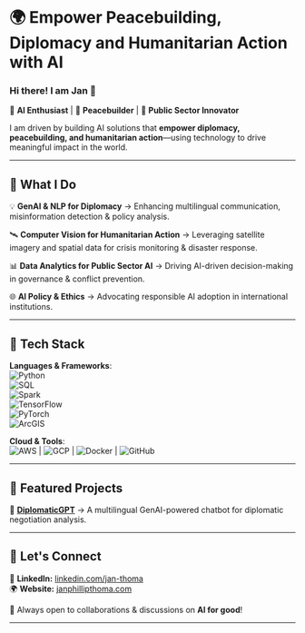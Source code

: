 # 🌍 Empower Peacebuilding, Diplomacy and Humanitarian Action with AI  

### Hi there! I am **Jan** 👋  

🔹 **AI Enthusiast** | 🔹 **Peacebuilder** | 🔹 **Public Sector Innovator**  

I am driven by building AI solutions that **empower diplomacy, peacebuilding, and humanitarian action**—using technology to drive meaningful impact in the world.  

---

## 🚀 What I Do  

💡 **GenAI & NLP for Diplomacy** → Enhancing multilingual communication, misinformation detection & policy analysis.  

🛰️ **Computer Vision for Humanitarian Action** → Leveraging satellite imagery and spatial data for crisis monitoring & disaster response.  

📊 **Data Analytics for Public Sector AI** → Driving AI-driven decision-making in governance & conflict prevention.  

🌐 **AI Policy & Ethics** → Advocating responsible AI adoption in international institutions.  

---

## 🔨 Tech Stack  

**Languages & Frameworks**:  
![Python](https://img.shields.io/badge/-Python-3776AB?style=flat&logo=python&logoColor=white)  
![SQL](https://img.shields.io/badge/-SQL-4479A1?style=flat&logo=postgresql&logoColor=white)  
![Spark](https://img.shields.io/badge/-Spark-E25A1C?style=flat&logo=apachespark&logoColor=white)  
![TensorFlow](https://img.shields.io/badge/-TensorFlow-FF6F00?style=flat&logo=tensorflow&logoColor=white)  
![PyTorch](https://img.shields.io/badge/PyTorch-black?logo=PyTorch&logoColor=white)  
![ArcGIS](https://img.shields.io/badge/-ArcGIS-0079C1?style=flat&logo=esri&logoColor=white)  

**Cloud & Tools**:  
![AWS](https://img.shields.io/badge/-AWS-232F3E?style=flat&logo=amazonaws&logoColor=white) | ![GCP](https://img.shields.io/badge/-GCP-4285F4?style=flat&logo=googlecloud&logoColor=white) | ![Docker](https://img.shields.io/badge/-Docker-2496ED?style=flat&logo=docker&logoColor=white) | ![GitHub](https://img.shields.io/badge/-GitHub-181717?style=flat&logo=github&logoColor=white)  

---

## 🌟 Featured Projects  

📌 **[DiplomaticGPT](#)** → A multilingual GenAI-powered chatbot for diplomatic negotiation analysis.

---

## 🤝 Let's Connect  

💼 **LinkedIn:** [linkedin.com/jan-thoma](https://linkedin.com/janphillipthoma)  
🌍 **Website:** [janphillipthoma.com](https://janphillipthoma.com)  

🔭 Always open to collaborations & discussions on **AI for good**!  

---
